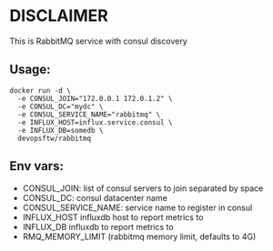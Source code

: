 # DISCLAIMER

This is RabbitMQ service with consul discovery

## Usage:
```
docker run -d \
  -e CONSUL_JOIN="172.0.0.1 172.0.1.2" \
  -e CONSUL_DC="mydc" \
  -e CONSUL_SERVICE_NAME="rabbitmq" \
  -e INFLUX_HOST=influx.service.consul \
  -e INFLUX_DB=somedb \
  devopsftw/rabbitmq
```

## Env vars:
* CONSUL_JOIN: list of consul servers to join separated by space
* CONSUL_DC: consul datacenter name
* CONSUL_SERVICE_NAME: service name to register in consul
* INFLUX_HOST influxdb host to report metrics to
* INFLUX_DB influxdb to report metrics to
* RMQ_MEMORY_LIMIT (rabbitmq memory limit, defaults to 4G)
